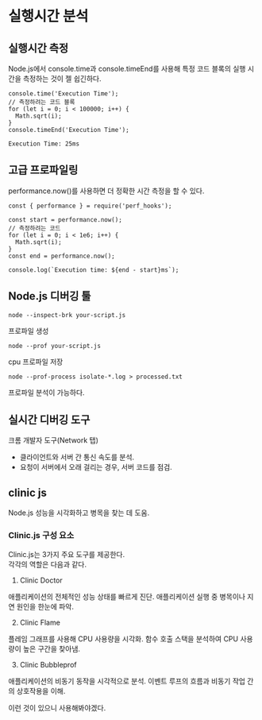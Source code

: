 # 실행시간 분석

## 실행시간 측정

Node.js에서 console.time과 console.timeEnd를 사용해 특정 코드 블록의 실행 시간을 측정하는 것이 젤 쉽긴하다.

```
console.time('Execution Time');
// 측정하려는 코드 블록
for (let i = 0; i < 100000; i++) {
  Math.sqrt(i);
}
console.timeEnd('Execution Time');

Execution Time: 25ms
```

## 고급 프로파일링

performance.now()를 사용하면 더 정확한 시간 측정을 할 수 있다.

```
const { performance } = require('perf_hooks');

const start = performance.now();
// 측정하려는 코드
for (let i = 0; i < 1e6; i++) {
  Math.sqrt(i);
}
const end = performance.now();

console.log(`Execution time: ${end - start}ms`);

```

## Node.js 디버깅 툴

```
node --inspect-brk your-script.js
```

프로파일 생성

```
node --prof your-script.js

```

cpu 프로파일 저장

```
node --prof-process isolate-*.log > processed.txt

```

프로파일 분석이 가능하다.

## 실시간 디버깅 도구

크롬 개발자 도구(Network 탭)

- 클라이언트와 서버 간 통신 속도를 분석.
- 요청이 서버에서 오래 걸리는 경우, 서버 코드를 점검.

## clinic js

Node.js 성능을 시각화하고 병목을 찾는 데 도움.

### Clinic.js 구성 요소

Clinic.js는 3가지 주요 도구를 제공한다.  
각각의 역할은 다음과 같다.

1. Clinic Doctor

애플리케이션의 전체적인 성능 상태를 빠르게 진단.
애플리케이션 실행 중 병목이나 지연 원인을 한눈에 파악.

2. Clinic Flame

플레임 그래프를 사용해 CPU 사용량을 시각화.
함수 호출 스택을 분석하여 CPU 사용량이 높은 구간을 찾아냄.

3. Clinic Bubbleprof

애플리케이션의 비동기 동작을 시각적으로 분석.
이벤트 루프의 흐름과 비동기 작업 간의 상호작용을 이해.

이런 것이 있으니 사용해봐야겠다.
